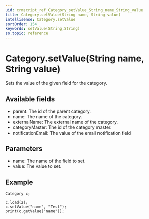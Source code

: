 ```yaml
---
uid: crmscript_ref_Category_setValue_String_name_String_value
title: Category.setValue(String name, String value)
intellisense: Category.setValue
sortOrder: 154
keywords: setValue(String,String)
so.topic: reference
---
```


# Category.setValue(String name, String value)

Sets the value of the given field for the category.

## Available fields

* parent: The id of the parent category.
* name: The name of the category.
* externalName: The external name of the category.
* categoryMaster: The id of the category master.
* notificationEmail: The value of the email notification field

## Parameters

* name: The name of the field to set.
* value: The value to set.

## Example

    Category c;
    
    c.load(2);
    c.setValue("name", "Test");
    print(c.getValue("name"));

